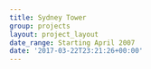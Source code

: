 ```yaml
---
title: Sydney Tower
group: projects
layout: project_layout
date_range: Starting April 2007
date: '2017-03-22T23:21:26+00:00'
---
```

